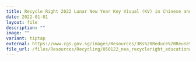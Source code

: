 ```yaml
---
title: Recycle Right 2022 Lunar New Year Key Visual (KV) in Chinese and Tamil
date: 2022-01-01
layout: file
description: ""
image: ""
variant: tiptap
external: https://www.cgs.gov.sg/images/Resources/3Rs%20Reduce%20Reuse%20and%20Recycle/050122_nea_recycleright_educationalkv_cny_cn_tl.jpg
file_url: /files/Resources/Recycling/050122_nea_recycleright_educationalkv_cny_cn_tl.pdf
---
```

